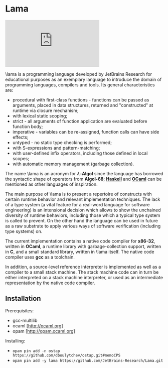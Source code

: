 # Lama

![equation](http://www.sciweavers.org/tex2img.php?eq=%24%5Clambda%5Ckern%20-.1667em%5Clower%20-.5ex%5Chbox%7B%24a%24%7D%5Ckern%20-.1000em%5Clower%20.2ex%5Chbox%7B%24%5Cmathcal%20M%24%7D%5Ckern%20-.1000em%5Clower%20-.5ex%5Chbox%7B%24a%24%7D%24&bc=White&fc=Black&im=jpg&fs=12&ff=arev&edit=0)

\lama is a programming language developed by JetBrains Research for educational purposes as an exemplary language to introduce
the domain of programming languages, compilers and tools. Its general characteristics are:

* procedural with first-class functions - functions can be passed as arguments, placed in data structures,
  returned and "constructed" at runtime via closure mechanism;
* with lexical static scoping;
* strict - all arguments of function application are evaluated before function body;
* imperative - variables can be re-assigned, function calls can have side effects;
* untyped - no static type checking is performed;
* with S-expressions and pattern-matching;
* with user-defined infix operators, including those defined in local scopes;
* with automatic memory management (garbage collection).

The name \lama is an acronym for $\lambda$**-Algol** since the language has borrowed the syntactic shape of
operators from **Algol-68**; [**Haskell**](www.haskell.org) and [**OCaml**](www.ocaml.org) can be
mentioned as other languages of inspiration.

The main purpose of \lama is to present a repertoire of constructs with certain runtime behavior and
relevant implementation techniques. The lack of a type system (a vital feature for a real-word language
for software engineering) is an intensional decision which allows to show the unchained diversity
of runtime behaviors, including those which a typical type system is called to prevent. On the other hand
the language can be used in future as a raw substrate to apply various ways of software verification (including
type systems) on.

The current implementation contains a native code compiler for **x86-32**, written
in **OCaml**, a runtime library with garbage-collection support, written in **C**, and a small
standard library, written in \lama itself. The native code compiler uses **gcc** as a toolchain.

In addition, a source-level reference interpreter is implemented as well as a compiler to a small
stack machine. The stack machine code can in turn be either interpreted on a stack machine interpreter, or
used as an intermediate representation by the native code compiler.

## Installation

Prerequisites:

* gcc-multilib
* ocaml [http://ocaml.org]
* opam [http://opam.ocaml.org]

Installing:

* `opam pin add -n ostap https://github.com/dboulytchev/ostap.git#memoCPS`
* `opam pin add -y lama https://github.com/JetBrains-Research/Lama.git`